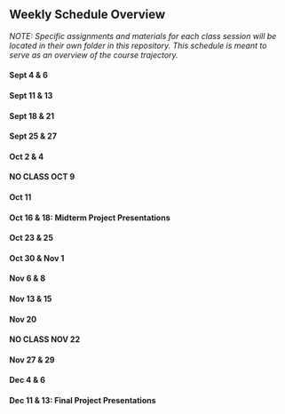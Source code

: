 ## Weekly Schedule Overview

*NOTE: Specific assignments and materials for each class session will be located in their own folder in this repository. This schedule is meant to serve as an overview of the course trajectory.*

#### Sept 4 & 6

#### Sept 11 & 13

#### Sept 18 & 21

#### Sept 25 & 27

#### Oct 2 & 4

#### NO CLASS OCT 9

#### Oct 11

#### Oct 16 & 18: Midterm Project Presentations

#### Oct 23 & 25

#### Oct 30 & Nov 1

#### Nov 6 & 8

#### Nov 13 & 15

#### Nov 20

#### NO CLASS NOV 22

#### Nov 27 & 29

#### Dec 4 & 6

#### Dec 11 & 13: Final Project Presentations
